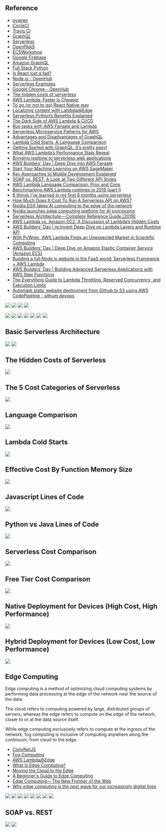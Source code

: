## Reference
* [pywren](http://pywren.io)
* [CircleCI](https://circleci.com)
* [Travis CI](https://travis-ci.org)
* [GraphQL](https://graphql.org)
* [Serverless](https://serverless.com)
* [OpenFAAS](https://www.openfaas.com)
* [ECSWorkshop](https://ecsworkshop.com)
* [Google Firebase](https://firebase.google.com)
* [Amazon GraphQL](https://aws.amazon.com/graphql/)
* [Full Stack Python](https://www.fullstackpython.com/serverless.html)
* [Is React just a fad?](https://medium.com/@PurpleGreenLemon/is-react-just-a-fad-564531652900)
* [Node.js - OpenHub](https://www.openhub.net/p/node/analyses/latest/languages_summary)
* [Serverless Examples](https://github.com/serverless/examples)
* [Google Chrome - OpenHub](https://www.openhub.net/p/chrome/analyses/latest/languages_summary)
* [The hidden costs of serverless](https://medium.com/@amiram_26122/the-hidden-costs-of-serverless-6ced7844780b)
* [AWS Lambda: Faster Is Cheaper](https://medium.com/@jconning/aws-lambda-faster-is-cheaper-6bf32f58d741)
* [To go (or not to go) React Native way](https://hackernoon.com/to-go-or-not-to-go-react-native-way-70513ca5e871)
* [Localizing content with Lambda@Edge](https://medium.com/@gavinlewis/localizing-content-with-lambda-edge-fefb12aa6199)
* [Serverless Python’s Benefits Explained](https://www.pgs-soft.com/blog/serverless-pythons-benefits-explained/)
* [The Dark Side of AWS Lambda & CI/CD](https://medium.com/fluidity/the-dark-side-of-aws-lambda-5c9f620b7dd2)
* [Run tasks with AWS Fargate and Lambda](https://lobster1234.github.io/2017/12/03/run-tasks-with-aws-fargate-and-lambda/)
* [Serverless Microservice Patterns for AWS](https://www.jeremydaly.com/serverless-microservice-patterns-for-aws/)
* [Advantages and Disadvantages of GraphQL](https://stablekernel.com/advantages-and-disadvantages-of-graphql/)
* [Lambda Cold Starts, A Language Comparison](https://medium.com/@nathan.malishev/lambda-cold-starts-language-comparison-%EF%B8%8F-a4f4b5f16a62)
* [Getting Started with GraphQL: It’s pretty easy!](https://levelup.gitconnected.com/getting-started-with-graphql-its-pretty-easy-3ea803426298)
* [What AWS Lambda’s Performance Stats Reveal](https://thenewstack.io/what-aws-lambdas-performance-stats-reveal/)
* [Bringing realtime to serverless web applications](https://itnext.io/using-iot-to-send-messages-back-to-your-serverless-front-end-fb335a099576)
* [AWS Builders' Day | Deep Dive into AWS Fargate](https://youtu.be/ye3-gUwu9tI)
* [Start Your Machine Learning on AWS SageMaker](https://medium.com/weareservian/machine-learning-on-aws-sagemaker-53e1a5e218d9)
* [Key Approaches to Mobile Development Explained](https://www.altexsoft.com/blog/mobile/key-approaches-to-mobile-development-explained/)
* [SOAP vs. REST: A Look at Two Different API Styles](https://www.upwork.com/hiring/development/soap-vs-rest-comparing-two-apis/)
* [AWS Lambda Language Comparison: Pros and Cons](https://epsagon.com/blog/aws-lambda-programming-language-comparison/)
* [Benchmarking AWS Lambda runtimes in 2019 (part I)](https://medium.com/the-theam-journey/benchmarking-aws-lambda-runtimes-in-2019-part-i-b1ee459a293d)
* [6 things I’ve learned in my first 6 months using serverless](https://read.acloud.guru/six-months-of-serverless-lessons-learned-f6da86a73526)
* [How Much Does It Cost To Run A Serverless API on AWS?](https://alestic.com/2016/12/aws-invoice-example/)
* [Nvidia EGX takes AI computing to the edge of the network](https://venturebeat.com/2019/05/27/nvidia-egx-takes-ai-computing-to-the-edge-of-the-network/)
* [Nvidia launches edge computing platform for AI processing](https://www.networkworld.com/article/3397841/nvidia-launches-edge-computing-platform-for-ai-processing.html)
* [Serverless Architecture — Complete Reference Guide [2019]](https://medium.com/swlh/serverless-architecture-complete-reference-guide-2019-55363c08d1be)
* [AWS Lambda vs. Amazon EC2: A Discussion of Lambda’s Hidden Costs](https://blog.viacom.tech/2017/03/27/aws-lambda-vs-amazon-ec2-a-discussion-of-lambdas-hidden-costs/)
* [AWS Builders' Day | re:Invent Deep Dive on Lambda Layers and Runtime API](https://youtu.be/zq-JsNC0LPU)
* [With PyWren, AWS Lambda Finds an Unexpected Market in Scientific Computing](https://thenewstack.io/aws-lambda-finds-unexpected-market-scientific-computing/)
* [AWS Builders' Day | Deep Dive on Amazon Elastic Container Service (Amazon ECS)](https://youtu.be/QeXH8iVVRtc)
* [Building a full Node.js website in the FaaS world: Serverless Framework + AWS Lambda](https://medium.com/swlh/building-a-full-node-js-website-in-the-faas-world-serverless-framework-aws-e3a5bdca374a)
* [AWS Builders' Day | Building Advanced Serverless Applications with AWS Step Functions](https://youtu.be/qE_ZD98K43I)
* [The Everything Guide to Lambda Throttling, Reserved Concurrency, and Execution Limits](https://itnext.io/the-everything-guide-to-lambda-throttling-reserved-concurrency-and-execution-limits-d64f144129e5)
* [Automate static website deployment from Github to S3 using AWS CodePipeline - sithum devops](https://medium.com/@sithum/automate-static-website-deployment-from-github-to-s3-using-aws-codepipeline-16acca25ebc1)


![](https://github.com/geoffreylink/Projects/blob/master/13%20Serverless/images/ServerlessWebApplicationwithAPIGateway_01.png)
![](https://github.com/geoffreylink/Projects/blob/master/13%20Serverless/images/ServerlessWebApplicationwithAPIGateway_02.png)
![](https://github.com/geoffreylink/Projects/blob/master/13%20Serverless/images/ServerlessWebApplicationwithAPIGateway_03.png)
![](https://github.com/geoffreylink/Projects/blob/master/13%20Serverless/images/ServerlessWebApplicationwithAPIGateway_04.png)

![](https://github.com/geoffreylink/Projects/blob/master/13%20Serverless/images/AWSServerlessPortfolio.png)
![](https://github.com/geoffreylink/Projects/blob/master/13%20Serverless/images/FaaS.png)
![](https://github.com/geoffreylink/Projects/blob/master/13%20Serverless/images/ServerlessCarAnalogy.png)
![](https://github.com/geoffreylink/Projects/blob/master/13%20Serverless/images/ServerlessUseCases.png)
![](https://github.com/geoffreylink/Projects/blob/master/13%20Serverless/images/ServerlessUsage.png)
![](https://github.com/geoffreylink/Projects/blob/master/13%20Serverless/images/ServerlessChallenges.jpeg)
![](https://github.com/geoffreylink/Projects/blob/master/13%20Serverless/images/ServerlessProsCons.png)

## Basic Serverless Architecture
![](https://github.com/geoffreylink/Projects/blob/master/13%20Serverless/images/BasicServerlessArchitecture.png)
![](https://github.com/geoffreylink/Projects/blob/master/13%20Serverless/images/DeploymentAbstractions.png)

## The Hidden Costs of Serverless
![](https://github.com/geoffreylink/Projects/blob/master/13%20Serverless/images/HiddenCostOfServerless.png)

## The 5 Cost Categories of Serverless
![](https://github.com/geoffreylink/Projects/blob/master/13%20Serverless/images/5CostCategoriesOfServerless.png)

## Language Comparison
![](https://github.com/geoffreylink/Projects/blob/master/13%20Serverless/images/AWSLanguageComparison.png)

## Lambda Cold Starts
![](https://github.com/geoffreylink/Projects/blob/master/13%20Serverless/images/LambdaColdStarts.png)

## Effective Cost By Function Memory Size
![](https://github.com/geoffreylink/Projects/blob/master/13%20Serverless/images/EffectiveCostByMemorySize.png)

## Javascript Lines of Code
![](https://github.com/geoffreylink/Projects/blob/master/13%20Serverless/images/JavascriptLinesOfCode.png)

## Python vs Java Lines of Code
![](https://github.com/geoffreylink/Projects/blob/master/13%20Serverless/images/PythonvsJava.png)

## Serverless Cost Comparison
![](https://github.com/geoffreylink/Projects/blob/master/13%20Serverless/images/ServerlessCostComparison.png)

## Free Tier Cost Comparison
![](https://github.com/geoffreylink/Projects/blob/master/13%20Serverless/images/ServerlessFreeTierComparison.png)

## Native Deployment for Devices (High Cost, High Performance)
![](https://github.com/geoffreylink/Projects/blob/master/13%20Serverless/images/NativeAppDeployment.png)

## Hybrid Deployment for Devices (Low Cost, Low Performance)
![](https://github.com/geoffreylink/Projects/blob/master/13%20Serverless/images/HybridAppDeployment.png)

## Edge Computing

Edge computing is a method of optimizing cloud computing systems by performing data processing at the edge of the network near the source of the data.

The cloud refers to computing powered by large, distributed groups of servers, whereas the edge refers to compute on the edge of the network, closer to or at the data source itself. 

While edge computing exclusively refers to compute at the ingress of the network, fog computing is inclusive of computing anywhere along the continuum, from cloud to the edge.

* [ConvNetJS](https://cs.stanford.edu/people/karpathy/convnetjs/)
* [Fog Computing](https://en.wikipedia.org/wiki/Fog_computing)
* [AWS Lambda@Edge](https://aws.amazon.com/lambda/edge/)
* [What Is Edge Computing?](https://www.cloudflare.com/learning/serverless/glossary/what-is-edge-computing/)
* [Moving the Cloud to the Edge](https://www.pubnub.com/blog/moving-the-cloud-to-the-edge-computing/)
* [A Beginner's Guide to Edge Computing](https://velotio.com/blog/2018/7/17/edge-computing)
* [Edge Computing — The New Frontier of the Web](https://hackernoon.com/edge-computing-a-beginners-guide-8976b6886481)
* [Why edge computing is the next wave for our increasingly digital lives](https://www.itproportal.com/features/why-edge-computing-is-the-next-wave-for-our-increasingly-digital-lives/)

![](https://github.com/geoffreylink/Projects/blob/master/13%20Serverless/images/CloudFogEdge_01.png)
![](https://github.com/geoffreylink/Projects/blob/master/13%20Serverless/images/CloudFogEdge_02.png)
![](https://github.com/geoffreylink/Projects/blob/master/13%20Serverless/images/CloudEdge.png)
![](https://github.com/geoffreylink/Projects/blob/master/13%20Serverless/images/DeviceEdge.png)
![](https://github.com/geoffreylink/Projects/blob/master/13%20Serverless/images/EdgeEcosystem.png)
![](https://github.com/geoffreylink/Projects/blob/master/13%20Serverless/images/ConnectedCows.png)
![](https://github.com/geoffreylink/Projects/blob/master/13%20Serverless/images/AWSGreenGrass.png)
![](https://github.com/geoffreylink/Projects/blob/master/13%20Serverless/images/EndOfCloudComputing.png)

## SOAP vs. REST
![](https://github.com/geoffreylink/Projects/blob/master/13%20Serverless/images/SOAPvsREST_01.png)
![](https://github.com/geoffreylink/Projects/blob/master/13%20Serverless/images/SOAPvsREST_02.png)
